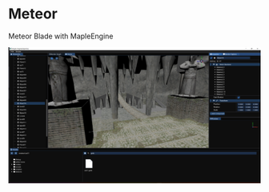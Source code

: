 # Meteor

Meteor Blade with MapleEngine

![image](https://github.com/flwmxd/Meteor/blob/main/Assets/introduce.png)

